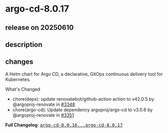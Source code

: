 # argo-cd-8.0.17

## release on 20250610
## description
## changes
A Helm chart for Argo CD, a declarative, GitOps continuous delivery tool for Kubernetes.

What's Changed

* chore(deps): update renovatebot/github-action action to v42.0.5 by @argoproj-renovate in <a class="issue-link js-issue-link" data-error-text="Failed to load title" data-id="3129151647" data-permission-text="Title is private" data-url="https://github.com/argoproj/argo-helm/issues/3348" data-hovercard-type="pull_request" data-hovercard-url="/argoproj/argo-helm/pull/3348/hovercard" href="https://github.com/argoproj/argo-helm/pull/3348">#3348</a>
* chore(argo-cd): Update dependency argoproj/argo-cd to v3.0.6 by @argoproj-renovate in <a class="issue-link js-issue-link" data-error-text="Failed to load title" data-id="3131699133" data-permission-text="Title is private" data-url="https://github.com/argoproj/argo-helm/issues/3351" data-hovercard-type="pull_request" data-hovercard-url="/argoproj/argo-helm/pull/3351/hovercard" href="https://github.com/argoproj/argo-helm/pull/3351">#3351</a>

<strong>Full Changelog</strong>: <a class="commit-link" href="https://github.com/argoproj/argo-helm/compare/argo-cd-8.0.16...argo-cd-8.0.17"><tt>argo-cd-8.0.16...argo-cd-8.0.17</tt></a>

